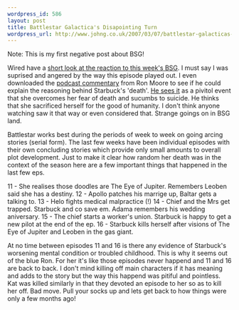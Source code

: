 ```yaml
--- 
wordpress_id: 586
layout: post
title: Battlestar Galactica's Disapointing Turn
wordpress_url: http://www.johng.co.uk/2007/03/07/battlestar-galacticas-disapointing-turn/
---
```

Note: This is my first negative post about BSG!

Wired have a <a href="http://blog.wired.com/tableofmalcontents/2007/03/starbuck_is_she.html">short look at the reaction to this week's BSG</a>. I must say I was suprised and angered by the way this episode played out. I even downloaded the <a href="http://www.scifi.com/battlestar/downloads/podcast/season03/">podcast commentary</a> from Ron Moore to see if he could explain the reasoning behind Starbuck's 'death'. <a href="http://media.scifi.com/battlestar/downloads/podcast/mp3/317/bsg_ep317_FULL.mp3">He sees it</a> as a pivitol event that she overcomes her fear of death and sucumbs to suicide. He thinks that she sacrificed herself for the good of humanity. I don't think anyone watching saw it that way or even considered that. Strange goings on in BSG land.

Battlestar works best during the periods of week to week on going arcing stories (serial form). The last few weeks have been individual episodes with their own concluding stories which provide only small amounts to overall plot development. Just to make it clear how random her death was in the context of the season here are a few important things that happened in the last few eps.

11 - She realises those doodles are The Eye of Jupiter. Remembers Leoben said she has a destiny.
12 - Apollo patches his marrige up, Baltar gets a talking to.
13 - Helo fights medical malpractice (!)
14 - Chief and the Mrs get trapped. Starbuck and co save em. Adama remembers his wedding aniversary.
15 - The chief starts a worker's union. Starbuck is happy to get a new pilot at the end of the ep.
16 - Starbuck kills herself after visions of The Eye of Jupiter and Leoben in the gas giant.

At no time between episodes 11 and 16 is there any evidence of Starbuck's worsening mental condition or troubled childhood. This is why it seems out of the blue Ron. For her it's like those episodes never happend and 11 and 16 are back to back. I don't mind killing off main characters if it has meaning and adds to the story but the way this happend was pitiful and pointless. Kat was killed similarly in that they devoted an episode to her so as to kill her off. Bad move. Pull your socks up and lets get back to how things were only a few months ago!
